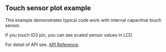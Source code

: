## Touch sensor plot example

This example demonstrates typical code work with internal capacitive touch sensor.

If you touch IO2 pin, you can see scaled sensor values in LCD.   

For detail of API see.
[API Reference](http://esp32-pcd8544.readthedocs.io/en/latest/api-reference/pcd8544/index.html).
